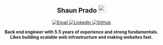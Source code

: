 <h2 align="center">Shaun Prado <img src="https://s8.gifyu.com/images/979447220829032478.gif" height="25px"></h2>

<p align="center">
  <a href="mailto:shaunprado@hotmail.com">
    <img alt="Email" src="https://img.shields.io/badge/Email-%23EA4335.svg?&style=for-the-badge&logo=gmail&logoColor=white"/>
  </a>
  <a href="https://www.linkedin.com/in/shaunprado">
    <img alt="LinkedIn" src="https://img.shields.io/badge/LinkedIn-%230077B5.svg?&style=for-the-badge&logo=linkedin&logoColor=white"/>
  </a>
  <a href="https://github.com/shaunprado">
    <img alt="GitHub" src="https://img.shields.io/badge/GitHub-%23121011.svg?&style=for-the-badge&logo=github&logoColor=white"/>
  </a>
</p>

<p align="center">
  <strong>Back end engineer with 5.5 years of experience and strong fundamentals. Likes building scalable web infrastructure and making websites fast.</strong>
</p>

<p align="center">
    <img alt="" src="https://github-readme-stats.vercel.app/api?username=shaunprado&theme=tokyonight&show_icons=true">
</p>

<!--
**ShaunPrado/ShaunPrado** is a ✨ _special_ ✨ repository because its `README.md` (this file) appears on your GitHub profile.

Here are some ideas to get you started:

- 🔭 I’m currently working on ...
- 🌱 I’m currently learning ...
- 👯 I’m looking to collaborate on ...
- 🤔 I’m looking for help with ...
- 💬 Ask me about ...
- 📫 How to reach me: ...
- 😄 Pronouns: ...
- ⚡ Fun fact: ...
-->

